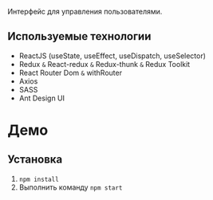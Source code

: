 Интерфейс для управления пользователями.


## Используемые технологии

* ReactJS (useState, useEffect, useDispatch, useSelector)
* Redux `&` React-redux `&` Redux-thunk `&` Redux Toolkit
* React Router Dom `&` withRouter
* Axios
* SASS
* Ant Design UI


# Демо


## Установка

1. `npm install`
2. Выполнить команду `npm start`

